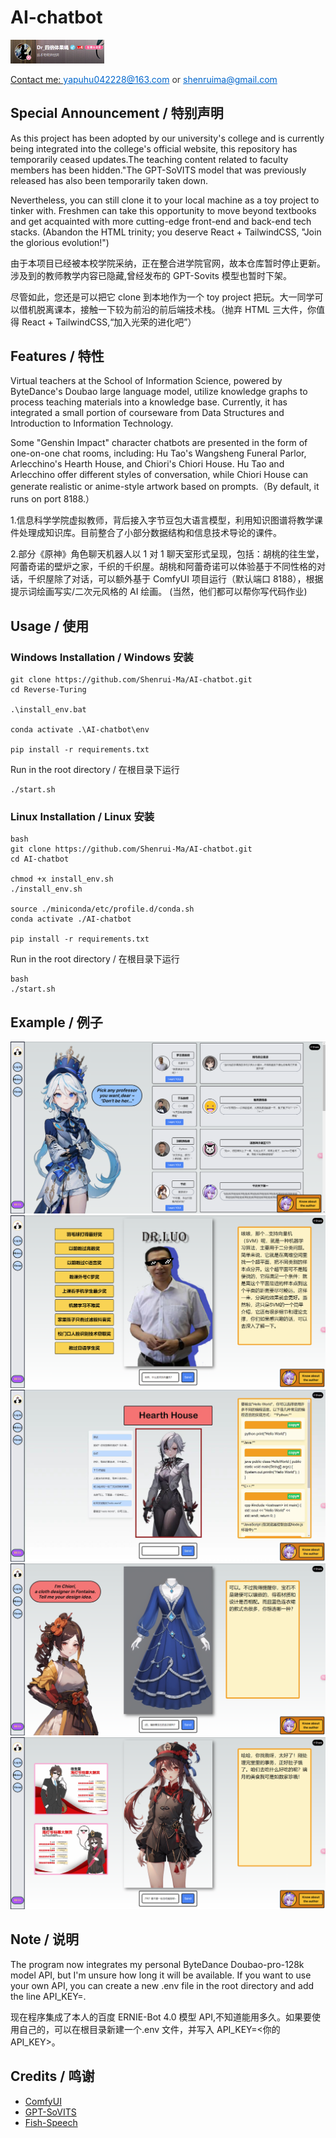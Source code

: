 # AI-chatbot

<div>
<a target="_blank" href="https://space.bilibili.com/12595237?spm_id_from=333.1007.0.0">
<img alt="bilibili_acount" src="frontend\public\images\bilibili_acount.png" style="width: 150px;"/>
 <p style="font-size: 14px; color: #333;">Contact me: <a href="mailto:yapuhu042228@163.com" style="color: #0066cc;">yapuhu042228@163.com</a> or <a href="mailto:shenruima@gmail.com" style="color: #0066cc;">shenruima@gmail.com</a></p>
</a>
</div>

## Special Announcement / 特别声明

As this project has been adopted by our university's college and is currently being integrated into the college's official website, this repository has temporarily ceased updates.The teaching content related to faculty members has been hidden."The GPT-SoVITS model that was previously released has also been temporarily taken down.

Nevertheless, you can still clone it to your local machine as a toy project to tinker with. Freshmen can take this opportunity to move beyond textbooks and get acquainted with more cutting-edge front-end and back-end tech stacks. (Abandon the HTML trinity; you deserve React + TailwindCSS, "Join the glorious evolution!")

由于本项目已经被本校学院采纳，正在整合进学院官网，故本仓库暂时停止更新。涉及到的教师教学内容已隐藏,曾经发布的 GPT-Sovits 模型也暂时下架。

尽管如此，您还是可以把它 clone 到本地作为一个 toy project 把玩。大一同学可以借机脱离课本，接触一下较为前沿的前后端技术栈。（抛弃 HTML 三大件，你值得 React + TailwindCSS,“加入光荣的进化吧”）

## Features / 特性

Virtual teachers at the School of Information Science, powered by ByteDance's Doubao large language model, utilize knowledge graphs to process teaching materials into a knowledge base. Currently, it has integrated a small portion of courseware from Data Structures and Introduction to Information Technology.

Some "Genshin Impact" character chatbots are presented in the form of one-on-one chat rooms, including: Hu Tao's Wangsheng Funeral Parlor, Arlecchino's Hearth House, and Chiori's Chiori House. Hu Tao and Arlecchino offer different styles of conversation, while Chiori House can generate realistic or anime-style artwork based on prompts.（By default, it runs on port 8188.）

1.信息科学学院虚拟教师，背后接入字节豆包大语言模型，利用知识图谱将教学课件处理成知识库。目前整合了小部分数据结构和信息技术导论的课件。

2.部分《原神》角色聊天机器人以 1 对 1 聊天室形式呈现，包括：胡桃的往生堂，阿蕾奇诺的壁炉之家，千织的千织屋。胡桃和阿蕾奇诺可以体验基于不同性格的对话，千织屋除了对话，可以额外基于 ComfyUI 项目运行（默认端口 8188），根据提示词绘画写实/二次元风格的 AI 绘画。
(当然，他们都可以帮你写代码作业)

## Usage / 使用

### Windows Installation / Windows 安装

```
git clone https://github.com/Shenrui-Ma/AI-chatbot.git
cd Reverse-Turing

.\install_env.bat

conda activate .\AI-chatbot\env

pip install -r requirements.txt

```

Run in the root directory / 在根目录下运行

```
./start.sh
```

### Linux Installation / Linux 安装

```
bash
git clone https://github.com/Shenrui-Ma/AI-chatbot.git
cd AI-chatbot

chmod +x install_env.sh
./install_env.sh

source ./miniconda/etc/profile.d/conda.sh
conda activate ./AI-chatbot

pip install -r requirements.txt
```

Run in the root directory / 在根目录下运行

```
bash
./start.sh
```

## Example / 例子

![alt text](frontend/public/images/display1.png)
![alt text](frontend/public/images/display2.png)
![alt text](frontend/public/images/Hearth_House.png)
![alt text](frontend/public/images/display_chiori_house.png)
![alt text](frontend/public/images/display4.png)

## Note / 说明

The program now integrates my personal ByteDance Doubao-pro-128k model API, but I'm unsure how long it will be available. If you want to use your own API, you can create a new .env file in the root directory and add the line API_KEY=<your API_KEY>.

现在程序集成了本人的百度 ERNIE-Bot 4.0 模型 API,不知道能用多久。如果要使用自己的，可以在根目录新建一个.env 文件，并写入 API_KEY=<你的 API_KEY>。

## Credits / 鸣谢

- [ComfyUI](https://github.com/comfyanonymous/ComfyUI)
- [GPT-SoVITS](https://github.com/RVC-Boss/GPT-SoVITS)
- [Fish-Speech](https://github.com/fishaudio/fish-speech)
